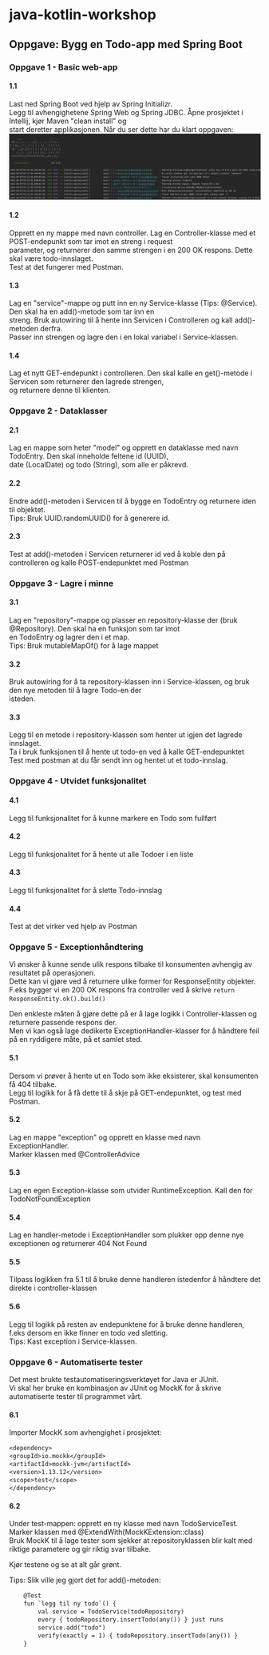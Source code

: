 # java-kotlin-workshop

## Oppgave: Bygg en Todo-app med Spring Boot

### Oppgave 1 - Basic web-app

#### 1.1

Last ned Spring Boot ved hjelp av Spring Initializr.</br>
Legg til avhengighetene Spring Web og Spring JDBC. Åpne prosjektet i Intellij, kjør Maven "clean install" og</br>
start deretter applikasjonen. Når du ser dette har du klart oppgaven: <img src="/src/main/resources/img/1.png">

#### 1.2

Opprett en ny mappe med navn controller. Lag en Controller-klasse med et POST-endepunkt som tar imot en streng i
request</br>
parameter, og returnerer den samme strengen i en 200 OK respons. Dette skal være todo-innslaget.</br>
Test at det fungerer med Postman.

#### 1.3

Lag en "service"-mappe og putt inn en ny Service-klasse (Tips: @Service). Den skal ha en add()-metode som tar inn
en</br>
streng. Bruk autowiring til å hente inn Servicen i Controlleren og kall add()-metoden derfra.</br>
Passer inn strengen og lagre den i en lokal variabel i Service-klassen.

#### 1.4

Lag et nytt GET-endepunkt i controlleren. Den skal kalle en get()-metode i Servicen som returnerer den lagrede
strengen,</br>
og returnere denne til klienten.

### Oppgave 2 - Dataklasser

#### 2.1

Lag en mappe som heter "model" og opprett en dataklasse med navn TodoEntry. Den skal inneholde feltene id (UUID),</br>
date (LocalDate) og todo (String), som alle er påkrevd.

#### 2.2

Endre add()-metoden i Servicen til å bygge en TodoEntry og returnere iden til objektet.</br>
Tips: Bruk UUID.randomUUID() for å generere id.

#### 2.3

Test at add()-metoden i Servicen returnerer id ved å koble den på controlleren og kalle POST-endepunktet med Postman

### Oppgave 3 - Lagre i minne

#### 3.1

Lag en "repository"-mappe og plasser en repository-klasse der (bruk @Repository). Den skal ha en funksjon som tar
imot</br>
en TodoEntry og lagrer den i et map.</br>
Tips: Bruk mutableMapOf<TodoEntry>() for å lage mappet

#### 3.2

Bruk autowiring for å ta repository-klassen inn i Service-klassen, og bruk den nye metoden til å lagre Todo-en der</br>
isteden.

#### 3.3

Legg til en metode i repository-klassen som henter ut igjen det lagrede innslaget.</br>
Ta i bruk funksjonen til å hente ut todo-en ved å kalle GET-endepunktet</br>
Test med postman at du får sendt inn og hentet ut et todo-innslag.

### Oppgave 4 - Utvidet funksjonalitet

#### 4.1

Legg til funksjonalitet for å kunne markere en Todo som fullført

#### 4.2

Legg til funksjonalitet for å hente ut alle Todoer i en liste

#### 4.3

Legg til funksjonalitet for å slette Todo-innslag

#### 4.4

Test at det virker ved hjelp av Postman

### Oppgave 5 - Exceptionhåndtering

Vi ønsker å kunne sende ulik respons tilbake til konsumenten avhengig av resultatet på operasjonen. </br>
Dette kan vi gjøre ved å returnere ulike former for ResponseEntity objekter. </br>
F.eks bygger vi en 200 OK respons fra controller ved å skrive `return ResponseEntity.ok().build()`

Den enkleste måten å gjøre dette på er å lage logikk i Controller-klassen og returnere passende respons der.</br>
Men vi kan også lage dedikerte ExceptionHandler-klasser for å håndtere feil på en ryddigere måte, på et samlet sted.

#### 5.1

Dersom vi prøver å hente ut en Todo som ikke eksisterer, skal konsumenten få 404 tilbake.</br>
Legg til logikk for å få dette til å skje på GET-endepunktet, og test med Postman.

#### 5.2

Lag en mappe "exception" og opprett en klasse med navn ExceptionHandler. </br>
Marker klassen med @ControllerAdvice

#### 5.3

Lag en egen Exception-klasse som utvider RuntimeException. Kall den for TodoNotFoundException

#### 5.4

Lag en handler-metode i ExceptionHandler som plukker opp denne nye exceptionen og returnerer 404 Not Found

#### 5.5

Tilpass logikken fra 5.1 til å bruke denne handleren istedenfor å håndtere det direkte i controller-klassen

#### 5.6

Legg til logikk på resten av endepunktene for å bruke denne handleren, f.eks dersom en ikke finner en todo ved
sletting.</br>
Tips: Kast exception i Service-klassen.

### Oppgave 6 - Automatiserte tester

Det mest brukte testautomatiseringsverktøyet for Java er JUnit. </br>
Vi skal her bruke en kombinasjon av JUnit og MockK for å skrive automatiserte tester til programmet vårt.

#### 6.1

Importer MockK som avhengighet i prosjektet:

```    
<dependency>
<groupId>io.mockk</groupId>
<artifactId>mockk-jvm</artifactId>
<version>1.13.12</version>
<scope>test</scope>
</dependency>
```

#### 6.2

Under test-mappen: opprett en ny klasse med navn TodoServiceTest.</br>
Marker klassen med @ExtendWith(MockKExtension::class)</br>
Bruk MockK til å lage tester som sjekker at repositoryklassen blir kalt med riktige parametere og gir riktig svar
tilbake.</br>

Kjør testene og se at alt går grønt.

Tips: Slik ville jeg gjort det for add()-metoden:</br>

```
    @Test
    fun `legg til ny todo`() {
        val service = TodoService(todoRepository)
        every { todoRepository.insertTodo(any()) } just runs
        service.add("todo")
        verify(exactly = 1) { todoRepository.insertTodo(any()) }
    }
```
